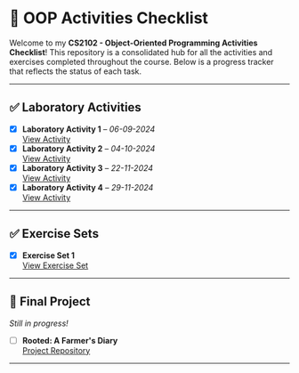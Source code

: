 # 📝 OOP Activities Checklist

Welcome to my **CS2102 - Object-Oriented Programming Activities Checklist**! This repository is a consolidated hub for all the activities and exercises completed throughout the course. Below is a progress tracker that reflects the status of each task.

---

## ✅ Laboratory Activities

- [x] **Laboratory Activity 1** – *06-09-2024*  
  [View Activity](https://github.com/cantos-iloiza/CantosIloizaJhaneCS2102_OOPActivities/tree/main/CantosIloizaJhaneCS2102_OOPactivities/Laboratory%20Activities/Laboratory%20Activity%201%20%E2%80%93%2006-09-2024)
- [x] **Laboratory Activity 2** – *04-10-2024*  
  [View Activity](https://github.com/cantos-iloiza/CantosIloizaJhaneCS2102_OOPActivities/tree/main/CantosIloizaJhaneCS2102_OOPactivities/Laboratory%20Activities/Laboratory%20Activity%202%20-%2004-10-2024)
- [x] **Laboratory Activity 3** – *22-11-2024*  
  [View Activity](https://github.com/cantos-iloiza/CantosIloizaJhaneCS2102_OOPActivities/tree/main/CantosIloizaJhaneCS2102_OOPactivities/Laboratory%20Activities/Laboratory%20Activity%203%20-%2022-11-2024)
- [x] **Laboratory Activity 4** – *29-11-2024*  
  [View Activity](https://github.com/cantos-iloiza/CantosIloizaJhaneCS2102_OOPActivities/tree/main/CantosIloizaJhaneCS2102_OOPactivities/Laboratory%20Activities/Laboratory%20Activity%204%20-%2029-11-2024/Shapes)

---

## ✅ Exercise Sets

- [x] **Exercise Set 1**  
  [View Exercise Set](https://github.com/cantos-iloiza/CantosIloizaJhaneCS2102_OOPActivities/tree/main/CantosIloizaJhaneCS2102_OOPactivities/Exercise%20Sets/Exercise%20Set%2001)

---

## 🚧 Final Project
*Still in progress!*

- [ ] **Rooted: A Farmer's Diary**  
  [Project Repository](https://github.com/cantos-iloiza/Rooted-A-Farmer-s-Diary)

---


